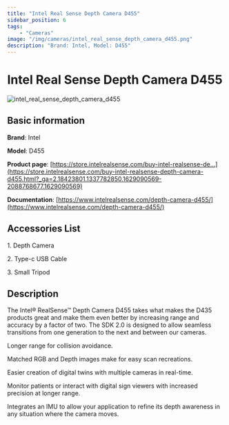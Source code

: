 ```yaml
---
title: "Intel Real Sense Depth Camera D455"
sidebar_position: 6
tags:
    - "Cameras"
image: "/img/cameras/intel_real_sense_depth_camera_d455.png"
description: "Brand: Intel, Model: D455"
---
```

# Intel Real Sense Depth Camera D455

![intel_real_sense_depth_camera_d455](/img/cameras/intel_real_sense_depth_camera_d455.png)

## Basic information

**Brand**: Intel

**Model**: D455

**Product page**: [https://store.intelrealsense.com/buy-intel-realsense-de...](https://store.intelrealsense.com/buy-intel-realsense-depth-camera-d455.html?_ga=2.18423801.1337782850.1629090569-2088768677.1629090569)

**Documentation**: [https://www.intelrealsense.com/depth-camera-d455/](https://www.intelrealsense.com/depth-camera-d455/)

## Accessories List

1\. Depth Camera

 2\. Type\-c USB Cable

 3\. Small Tripod

## Description

The Intel® RealSense™ Depth Camera D455 takes what makes the D435 products great and make them even better by increasing range and accuracy by a factor of two\. The SDK 2\.0 is designed to allow seamless transitions from one generation to the next and between our cameras\.

 

 Longer range for collision avoidance\.

 Matched RGB and Depth images make for easy scan recreations\.

 Easier creation of digital twins with multiple cameras in real\-time\.

 Monitor patients or interact with digital sign viewers with increased precision at longer range\.

 Integrates an IMU to allow your application to refine its depth awareness in any situation where the camera moves\.

